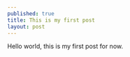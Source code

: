```yaml
---
published: true
title: This is my first post
layout: post
---
```

Hello world, this is my first post for now.